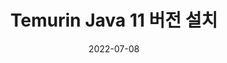 ---
title: "Temurin Java 11 버전 설치"
description:
date: 2022-07-08
update: 2022-07-08
tags:
- java
- java17
- temurin
- OpenJDK
- macOS
---